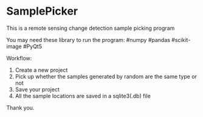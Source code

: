 # SamplePicker
This is a remote sensing change detection sample picking program

You may need these library to run the program:
#numpy
#pandas
#scikit-image
#PyQt5

Workflow:
1. Create a new project
2. Pick up whether the samples generated by random are the same type or not
3. Save your project
4. All the sample locations are saved in a sqlite3(.db) file

Thank you.
